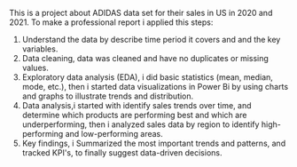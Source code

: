 This is a project about ADIDAS data set for their sales in US in 2020 and 2021.
To make a professional report i applied this steps:

1) Understand the data by describe time period it covers and and the key variables.
2) Data cleaning, data was cleaned and have no duplicates or missing values.
3) Exploratory data analysis (EDA), i did basic statistics (mean, median, mode, etc.), then i started data visualizations in Power Bi by 
   using charts and graphs to illustrate trends and distribution.
4) Data analysis,i started with identify sales trends over time, and determine which products are performing best and which are 
   underperforming, then i analyzed sales data by region to identify high-performing and low-performing areas.
5) Key findings, i Summarized the most important trends and patterns, and tracked KPI's, to finally suggest data-driven decisions.
